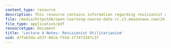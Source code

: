 ```yaml
---
content_type: resource
description: This resource contains information regarding revisionist utilitarianism.
file: /media/https%3A/open-learning-course-data-rc.s3.amazonaws.com/24-04j-justice-spring-2012/d7fa63daa53786cbf55d2f7473347c37_MIT24_04JS12_lec04.pdf
file_type: application/pdf
resourcetype: Document
title: 'Lecture 4 Notes: Revisionist Utilitarianism'
uid: d7fa63da-a537-86cb-f55d-2f7473347c37
---
```

